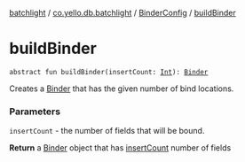 [batchlight](../../index.md) / [co.yello.db.batchlight](../index.md) / [BinderConfig](index.md) / [buildBinder](build-binder.md)

# buildBinder

`abstract fun buildBinder(insertCount: `[`Int`](https://kotlinlang.org/api/latest/jvm/stdlib/kotlin/-int/index.html)`): `[`Binder`](../-binder/index.md)

Creates a [Binder](../-binder/index.md) that has the given number of bind locations.

### Parameters

`insertCount` - the number of fields that will be bound.

**Return**
a [Binder](../-binder/index.md) object that has [insertCount](build-binder.md#co.yello.db.batchlight.BinderConfig$buildBinder(kotlin.Int)/insertCount) number of fields

